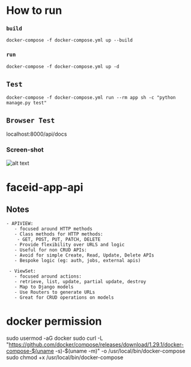 # How to run 

### ```build``` 
```docker-compose -f docker-compose.yml up --build```

### ```run``` 
```docker-compose -f docker-compose.yml up -d```

## ```Test```
```docker-compose -f docker-compose.yml run --rm app sh -c "python manage.py test"```

## ```Browser Test```

localhost:8000/api/docs


### Screen-shot 

![alt text](https://github.com/KenanBolat/face-id-app-api/blob/main/faq/ss001.png?raw=true)

# faceid-app-api
## Notes 
    - APIVIEW: 
       - focused around HTTP methods 
       - Class methods for HTTP methods:
        - GET, POST, PUT, PATCH, DELETE 
       - Provide flexibility over URLS and logic 
       - Useful for non CRUD APIs: 
       - Avoid for simple Create, Read, Update, Delete APIs 
       - Bespoke logic (eg: auth, jobs, external apis)

     - ViewSet:
       - focused around actions:
       - retrieve, list, update, partial update, destroy
       - Map to Django models  
       - Use Routers to generate URLs 
       - Great for CRUD operations on models

# docker permission
sudo usermod -aG docker <user-name>
sudo curl -L "https://github.com/docker/compose/releases/download/1.29.1/docker-compose-$(uname -s)-$(uname -m)" -o /usr/local/bin/docker-compose
sudo chmod +x /usr/local/bin/docker-compose
